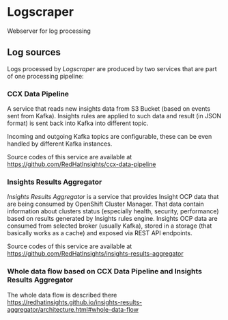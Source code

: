 # Logscraper 

Webserver for log processing


## Log sources

Logs processed by *Logscraper* are produced by two services that are part of
one processing pipeline:


### CCX Data Pipeline

A service that reads new insights data from S3 Bucket (based on events sent
from Kafka). Insights rules are applied to such data and result (in JSON
format) is sent back into Kafka into different topic.

Incoming and outgoing Kafka topics are configurable, these can be even handled
by different Kafka instances.

Source codes of this service are available at <https://github.com/RedHatInsights/ccx-data-pipeline>


### Insights Results Aggregator

*Insights Results Aggregator* is a service that provides Insight OCP data that
are being consumed by OpenShift Cluster Manager. That data contain information
about clusters status (especially health, security, performance) based on
results generated by Insights rules engine. Insights OCP data are consumed from
selected broker (usually Kafka), stored in a storage (that basically works as a
cache) and exposed via REST API endpoints.

Source codes of this service are available at <https://github.com/RedHatInsights/insights-results-aggregator>


### Whole data flow based on CCX Data Pipeline and Insights Results Aggregator

The whole data flow is described there <https://redhatinsights.github.io/insights-results-aggregator/architecture.html#whole-data-flow>
